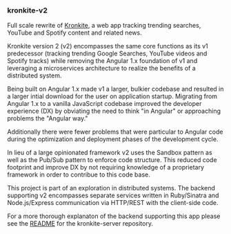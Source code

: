 ### kronkite-v2
Full scale rewrite of [Kronkite](https://github.com/seanttaylor/kronkite), a web app tracking trending searches, YouTube and Spotify content and related news.

Kronkite version 2 (v2) encompasses the same core functions as its v1 predecessor (tracking trending Google Searches, YouTube videos and Spotify tracks) while removing the Angular 1.x foundation of v1 and leveraging a microservices architecture to realize the benefits of a distributed system.

Being built on Angular 1.x made v1 a larger, bulkier codebase and resulted in a larger intial download for the user on application startup. Migrating from Angular 1.x to a vanilla JavaScript codebase improved the developer experience (DX) by obviating the need to think "in Angular" or approaching problems the "Angular way."

Additionally there were fewer problems that were particular to Angular code during the optimization and deployment phases of the development cycle.

In lieu of a large opinionated framework v2 uses the Sandbox pattern as well as the Pub/Sub pattern to enforce code structure. This reduced code footprint and improve DX by not requiring knowledge of a proprietary framework in order to contribue to this code base.

This project is part of an exploration in distributed systems. The backend supporting v2 encompasses separate services written in Ruby/Sinatra and Node.js/Express communication via HTTP/REST with the client-side code. 

For a more thorough explanaton of the backend supporting this app please see the [README](https://github.com/seanttaylor/kronkite-server) for the kronkite-server repository.

